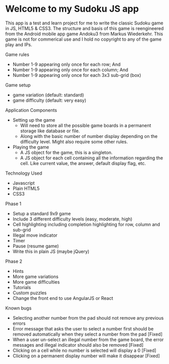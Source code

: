 # Welcome to my Sudoku JS app


This app is a test and learn project for me to write the classic Sudoku game in JS, HTML5 & CSS3. The structure and basis of this game is reengineered from the Android mobile app game Andoku3 from Markus Wiederkehr. This game is not for commerical use and I hold no copyright to any of the game play and IPs.

Game rules

- Number 1-9 appearing only once for each row; And
- Number 1-9 appearing only once for each column; And
- Number 1-9 appearing only once for each 3x3 sub-grid (box)

Game setup

- game variation (default: standard)
- game difficulty (default: very easy)

Application Components

- Setting up the game
	- Will need to store all the possible game boards in a permanent storage like database or file.
	- Along with the basic number of number display depending on the difficulty level. Might also require some other rules.
- Playing the game
	- A JS object for the game, this is a singleton.
	- A JS object for each cell containing all the information regarding the cell. Like current value, the answer, default display flag, etc.

Technology Used

- Javascript
- Plain HTML5
- CSS3

Phase 1

- Setup a standard 9x9 game
- Include 3 different difficulty levels (easy, moderate, high)
- Cell highlighting including completion highlighting for row, column and sub-grid
- Illegal move indicator
- Timer
- Pause (resume game)
- Write this in plain JS (maybe jQuery)

Phase 2

- Hints
- More game variations
- More game difficulties
- Tutorials
- Custom puzzles
- Change the front end to use AngularJS or React

Known bugs

- Selecting another number from the pad should not remove any previous errors
- Error message that asks the user to select a number first should be removed automatically when they select a number from the pad [Fixed]
- When a user un-select an illegal number from the game board, the error messages and illegal indicator should also be removed [Fixed]
- Clicking on a cell while no number is selected will display a 0 [Fixed]
- Clicking on a permanent display number will make it disappear [Fixed]
